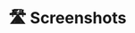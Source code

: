 # 🛣 Screenshots

&#x20;&#x20;

<figure><img src="https://github.com/tomatophp/filament-translations/raw/master/arts/setting-view.png" alt=""><figcaption></figcaption></figure>

<figure><img src="https://github.com/tomatophp/filament-translations/raw/master/arts/edit-view.png" alt=""><figcaption></figcaption></figure>

<figure><img src="https://github.com/tomatophp/filament-translations/raw/master/arts/list-view.png" alt=""><figcaption></figcaption></figure>
